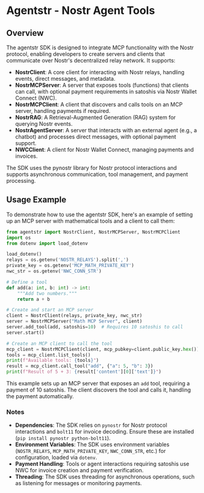 # Agentstr - Nostr Agent Tools

## Overview
The agentstr SDK is designed to integrate MCP functionality with the Nostr protocol, enabling developers to create servers and clients that communicate over Nostr's decentralized relay network. It supports:

+ **NostrClient**: A core client for interacting with Nostr relays, handling events, direct messages, and metadata.
+ **NostrMCPServer**: A server that exposes tools (functions) that clients can call, with optional payment requirements in satoshis via Nostr Wallet Connect (NWC).
+ **NostrMCPClient**: A client that discovers and calls tools on an MCP server, handling payments if required.
+ **NostrRAG**: A Retrieval-Augmented Generation (RAG) system for querying Nostr events.
+ **NostrAgentServer**: A server that interacts with an external agent (e.g., a chatbot) and processes direct messages, with optional payment support.
+ **NWCClient**: A client for Nostr Wallet Connect, managing payments and invoices.

The SDK uses the pynostr library for Nostr protocol interactions and supports asynchronous communication, tool management, and payment processing.

## Usage Example
To demonstrate how to use the agentstr SDK, here's an example of setting up an MCP server with mathematical tools and a client to call them:

```python
from agentstr import NostrClient, NostrMCPServer, NostrMCPClient
import os
from dotenv import load_dotenv

load_dotenv()
relays = os.getenv('NOSTR_RELAYS').split(',')
private_key = os.getenv('MCP_MATH_PRIVATE_KEY')
nwc_str = os.getenv('NWC_CONN_STR')

# Define a tool
def add(a: int, b: int) -> int:
    """Add two numbers."""
    return a + b

# Create and start an MCP server
client = NostrClient(relays, private_key, nwc_str)
server = NostrMCPServer("Math MCP Server", client)
server.add_tool(add, satoshis=10)  # Requires 10 satoshis to call
server.start()

# Create an MCP client to call the tool
mcp_client = NostrMCPClient(client, mcp_pubkey=client.public_key.hex())
tools = mcp_client.list_tools()
print(f"Available tools: {tools}")
result = mcp_client.call_tool("add", {"a": 5, "b": 3})
print(f"Result of 5 + 3: {result['content'][0]['text']}")
```

This example sets up an MCP server that exposes an `add` tool, requiring a payment of 10 satoshis. The client discovers the tool and calls it, handling the payment automatically.

### Notes
+ **Dependencies**: The SDK relies on `pynostr` for Nostr protocol interactions and `bolt11` for invoice decoding. Ensure these are installed (`pip install pynostr python-bolt11`).
+ **Environment Variables**: The SDK uses environment variables (`NOSTR_RELAYS`, `MCP_MATH_PRIVATE_KEY`, `NWC_CONN_STR`, etc.) for configuration, loaded via `dotenv`.
+ **Payment Handling**: Tools or agent interactions requiring satoshis use NWC for invoice creation and payment verification.
+ **Threading**: The SDK uses threading for asynchronous operations, such as listening for messages or monitoring payments.
